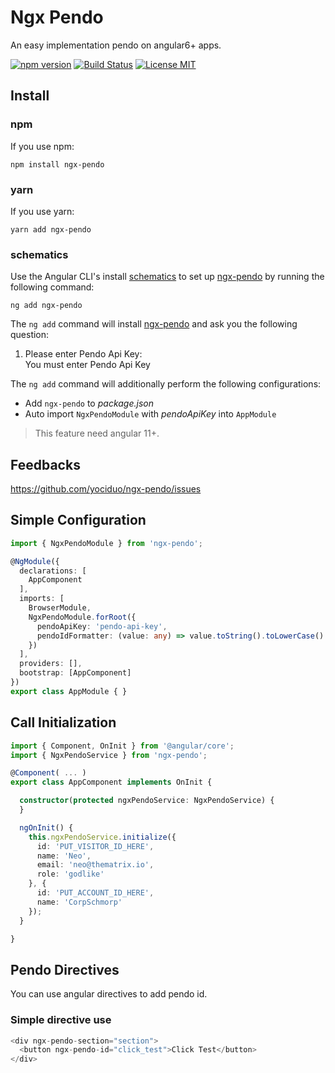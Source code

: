 # Ngx Pendo

An easy implementation pendo on angular6+ apps.

[![npm version](https://img.shields.io/npm/v/ngx-pendo.svg)](https://www.npmjs.com/package/ngx-pendo)
[![Build Status](https://travis-ci.org/yociduo/ngx-pendo.svg?branch=main)](https://travis-ci.org/yociduo/ngx-pendo)
[![License MIT](https://img.shields.io/badge/license-MIT-blue.svg)](https://github.com/yociduo/ngx-pendo/blob/main/LICENSE)

## Install

### npm

If you use npm:

```
npm install ngx-pendo
```

### yarn

If you use yarn:

```
yarn add ngx-pendo
```

### schematics

Use the Angular CLI's install [schematics](https://angular.io/guide/schematics) to set up [ngx-pendo](https://www.npmjs.com/package/ngx-pendo) by running the following command:

```
ng add ngx-pendo
```

The `ng add` command will install [ngx-pendo](https://www.npmjs.com/package/ngx-pendo) and ask you the following question:

1. Please enter Pendo Api Key: <br/> You must enter Pendo Api Key

The `ng add` command will additionally perform the following configurations:

* Add `ngx-pendo` to *package.json*
* Auto import `NgxPendoModule` with *pendoApiKey* into `AppModule`


> This feature need angular 11+.

## Feedbacks

https://github.com/yociduo/ngx-pendo/issues

## Simple Configuration

```ts
import { NgxPendoModule } from 'ngx-pendo';

@NgModule({
  declarations: [
    AppComponent
  ],
  imports: [
    BrowserModule,
    NgxPendoModule.forRoot({
      pendoApiKey: 'pendo-api-key',
      pendoIdFormatter: (value: any) => value.toString().toLowerCase()
    })
  ],
  providers: [],
  bootstrap: [AppComponent]
})
export class AppModule { }
```

## Call Initialization

```ts
import { Component, OnInit } from '@angular/core';
import { NgxPendoService } from 'ngx-pendo';

@Component( ... )
export class AppComponent implements OnInit {

  constructor(protected ngxPendoService: NgxPendoService) {
  }

  ngOnInit() {
    this.ngxPendoService.initialize({
      id: 'PUT_VISITOR_ID_HERE',
      name: 'Neo',
      email: 'neo@thematrix.io',
      role: 'godlike'
    }, {
      id: 'PUT_ACCOUNT_ID_HERE',
      name: 'CorpSchmorp'
    });
  }

}
```

## Pendo Directives

You can use angular directives to add pendo id.

### Simple directive use

```js
<div ngx-pendo-section="section">
  <button ngx-pendo-id="click_test">Click Test</button>
</div>
```
